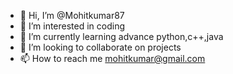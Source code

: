 - 👋 Hi, I’m @Mohitkumar87
- 👀 I’m interested in coding
- 🌱 I’m currently learning advance python,c++,java
- 💞️ I’m looking to collaborate on projects 
- 📫 How to reach me mohitkumar@gmail.com

<!---
Mohitkumar87/Mohitkumar87 is a ✨ special ✨ repository because its `README.md` (this file) appears on your GitHub profile.
You can click the Preview link to take a look at your changes.
--->
